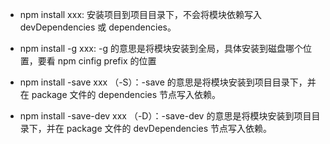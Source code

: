 - npm install xxx: 安装项目到项目目录下，不会将模块依赖写入 devDependencies 或 dependencies。

- npm install -g xxx: -g 的意思是将模块安装到全局，具体安装到磁盘哪个位置，要看 npm cinfig prefix 的位置

- npm install -save xxx （-S）：-save 的意思是将模块安装到项目目录下，并在 package 文件的 dependencies 节点写入依赖。

- npm install -save-dev xxx （-D）：-save-dev 的意思是将模块安装到项目目录下，并在 package 文件的 devDependencies 节点写入依赖。
